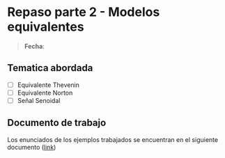 # Repaso parte 2 - Modelos equivalentes

> **Fecha**: 

## Tematica abordada

- [ ] Equivalente Thevenin
- [ ] Equivalente Norton
- [ ] Señal Senoidal

## Documento de trabajo

Los enunciados de los ejemplos trabajados se encuentran en el siguiente documento ([link](ejemplos_clase-repaso_parte2-modelos_equivalentes.pdf))